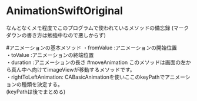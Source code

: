 # AnimationSwiftOriginal
  なんとなくメモ程度でこのプログラムで使われているメソッドの備忘録 (マークダウンの書き方は勉強中なので悪しからず)
  
#アニメーションの基本メソッド
  ・fromValue           :アニメーションの開始位置  
  ・toValue             :アニメーションの終端位置  
  ・duration            :アニメーションの長さ
#moveAnimation
  このメソッドは画面の左から真ん中へ向けてimageViewが移動するメソッドです。  
  ・rightToLeftAnimation: CABasicAnimationを使いここのkeyPathでアニメーションの種類を決定する。  
     (keyPathは後でまとめる)  

  
